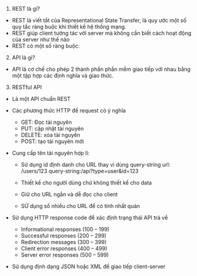 1. REST là gì?
- REST là viết tắt của Representational State Transfer, là quy ước một số quy tắc ràng buộc khi thiết kế hệ thống mạng.
- REST giúp client tướng tác với server mà không cần biết cách hoạt động của server như thế nào
- REST có một số ràng buộc:
2. API là gì?
- API là cơ chế cho phép 2 thành phần phần mềm giao tiếp với nhau bằng một tập hợp các định nghĩa và giao thức.
3. RESTful API 
- Là một API chuẩn REST

- Các phương thức HTTP để request có ý nghĩa
    + GET: Đọc tài nguyên
    + PUT: cập nhật tài nguyên
    + DELETE: xóa tài nguyên
    + POST: tạo tài nguyên mới
- Cung cấp tên tài nguyên hợp lí:
    + Sử dụng id định danh cho URL thay vì dùng query-string
    url: /users/123
    query-string:/api?type=user&id=123

    + Thiết kế cho người dùng chứ không thiết kế cho data
    + Giữ cho URL ngắn và dễ đọc cho client
    + SỬ dụng số nhiều cho URL để có tính nhất quán
- Sử dụng HTTP response code để xác định trạng thái API trả về
    + Informational responses (100 – 199)
    + Successful responses (200 – 299)
    + Redirection messages (300 – 399)
    + Client error responses (400 – 499)
    + Server error responses (500 – 599)
- Sử dụng định dạng JSON hoặc XML để giao tiếp client-server